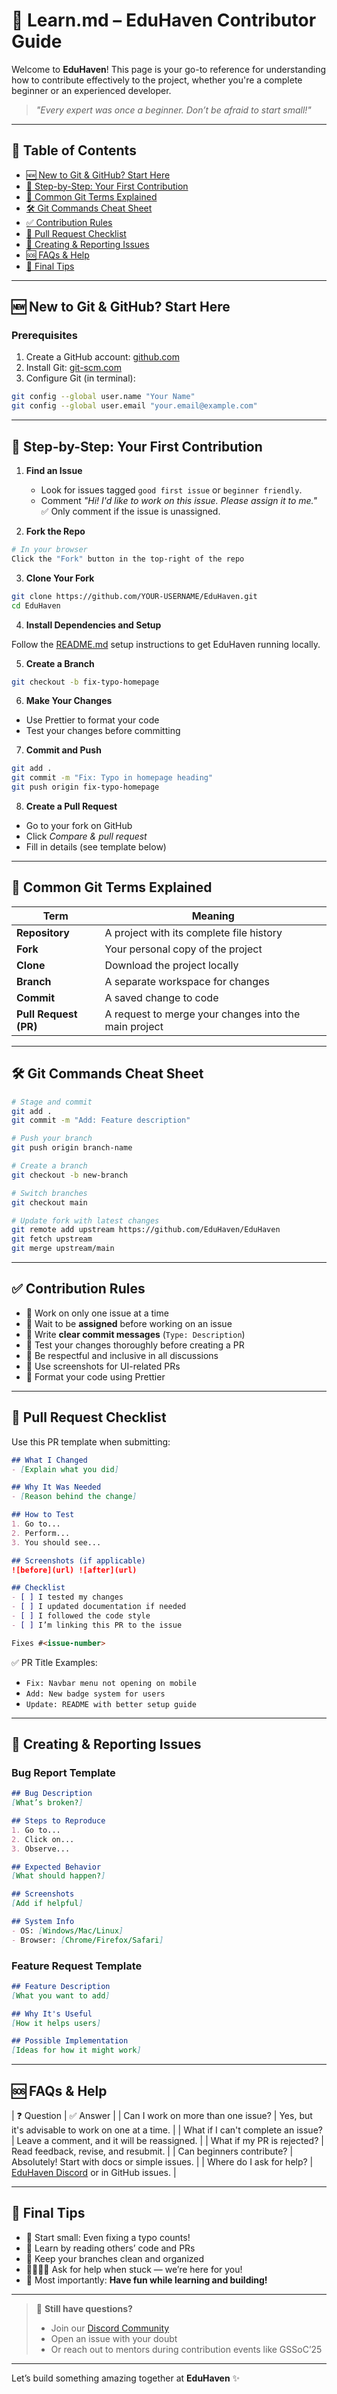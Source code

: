 # 📘 Learn.md – EduHaven Contributor Guide

Welcome to **EduHaven**! This page is your go-to reference for understanding how to contribute effectively to the project, whether you're a complete beginner or an experienced developer.

> _"Every expert was once a beginner. Don’t be afraid to start small!"_

---

## 🧭 Table of Contents

- [🆕 New to Git & GitHub? Start Here](#-new-to-git--github-start-here)
- [🚀 Step-by-Step: Your First Contribution](#-step-by-step-your-first-contribution)
- [🧠 Common Git Terms Explained](#-common-git-terms-explained)
- [🛠️ Git Commands Cheat Sheet](#️-git-commands-cheat-sheet)
- [✅ Contribution Rules](#-contribution-rules)
- [📌 Pull Request Checklist](#-pull-request-checklist)
- [🐞 Creating & Reporting Issues](#-creating--reporting-issues)
- [🆘 FAQs & Help](#-faqs--help)
- [🏁 Final Tips](#-final-tips)

---

## 🆕 New to Git & GitHub? Start Here

### Prerequisites

1. Create a GitHub account: [github.com](https://github.com)
2. Install Git: [git-scm.com](https://git-scm.com)
3. Configure Git (in terminal):

```bash
git config --global user.name "Your Name"
git config --global user.email "your.email@example.com"
```

---

## 🚀 Step-by-Step: Your First Contribution

1. **Find an Issue**
   - Look for issues tagged `good first issue` or `beginner friendly`.
   - Comment _"Hi! I'd like to work on this issue. Please assign it to me."_  
   ✅ Only comment if the issue is unassigned.

2. **Fork the Repo**

```bash
# In your browser
Click the "Fork" button in the top-right of the repo
```

3. **Clone Your Fork**

```bash
git clone https://github.com/YOUR-USERNAME/EduHaven.git
cd EduHaven
```

4. **Install Dependencies and Setup**

Follow the [README.md](./README.md#installation-and-setup) setup instructions to get EduHaven running locally.

5. **Create a Branch**

```bash
git checkout -b fix-typo-homepage
```

6. **Make Your Changes**

- Use Prettier to format your code
- Test your changes before committing

7. **Commit and Push**

```bash
git add .
git commit -m "Fix: Typo in homepage heading"
git push origin fix-typo-homepage
```

8. **Create a Pull Request**

- Go to your fork on GitHub
- Click _Compare & pull request_
- Fill in details (see template below)

---

## 🧠 Common Git Terms Explained

| Term         | Meaning                                                 |
|--------------|----------------------------------------------------------|
| **Repository** | A project with its complete file history               |
| **Fork**       | Your personal copy of the project                     |
| **Clone**      | Download the project locally                          |
| **Branch**     | A separate workspace for changes                      |
| **Commit**     | A saved change to code                                |
| **Pull Request (PR)** | A request to merge your changes into the main project |

---

## 🛠️ Git Commands Cheat Sheet

```bash
# Stage and commit
git add .
git commit -m "Add: Feature description"

# Push your branch
git push origin branch-name

# Create a branch
git checkout -b new-branch

# Switch branches
git checkout main

# Update fork with latest changes
git remote add upstream https://github.com/EduHaven/EduHaven
git fetch upstream
git merge upstream/main
```

---

## ✅ Contribution Rules

- 🔹 Work on only one issue at a time
- 🔹 Wait to be **assigned** before working on an issue
- 🔹 Write **clear commit messages** (`Type: Description`)
- 🔹 Test your changes thoroughly before creating a PR
- 🔹 Be respectful and inclusive in all discussions
- 🔹 Use screenshots for UI-related PRs
- 🔹 Format your code using Prettier

---

## 📌 Pull Request Checklist

Use this PR template when submitting:

```md
## What I Changed
- [Explain what you did]

## Why It Was Needed
- [Reason behind the change]

## How to Test
1. Go to...
2. Perform...
3. You should see...

## Screenshots (if applicable)
![before](url) ![after](url)

## Checklist
- [ ] I tested my changes
- [ ] I updated documentation if needed
- [ ] I followed the code style
- [ ] I’m linking this PR to the issue

Fixes #<issue-number>
```

✅ PR Title Examples:
- `Fix: Navbar menu not opening on mobile`
- `Add: New badge system for users`
- `Update: README with better setup guide`

---

## 🐞 Creating & Reporting Issues

### Bug Report Template

```md
## Bug Description
[What’s broken?]

## Steps to Reproduce
1. Go to...
2. Click on...
3. Observe...

## Expected Behavior
[What should happen?]

## Screenshots
[Add if helpful]

## System Info
- OS: [Windows/Mac/Linux]
- Browser: [Chrome/Firefox/Safari]
```

### Feature Request Template

```md
## Feature Description
[What you want to add]

## Why It's Useful
[How it helps users]

## Possible Implementation
[Ideas for how it might work]
```

---

## 🆘 FAQs & Help

| ❓ Question | ✅ Answer |
| Can I work on more than one issue? | Yes, but it's advisable to work on one at a time. |
| What if I can't complete an issue? | Leave a comment, and it will be reassigned. |
| What if my PR is rejected? | Read feedback, revise, and resubmit. |
| Can beginners contribute? | Absolutely! Start with docs or simple issues. |
| Where do I ask for help? | [EduHaven Discord](https://discord.gg/uZv6ShY345) or in GitHub issues. |

---

## 🏁 Final Tips

- 🎯 Start small: Even fixing a typo counts!
- 🧠 Learn by reading others’ code and PRs
- 🧼 Keep your branches clean and organized
- 🫱🏽‍🫲🏾 Ask for help when stuck — we’re here for you!
- 🎉 Most importantly: **Have fun while learning and building!**

---

> 💬 **Still have questions?**
> - Join our [Discord Community](https://discord.gg/uZv6ShY345)
> - Open an issue with your doubt
> - Or reach out to mentors during contribution events like GSSoC’25

---

Let’s build something amazing together at **EduHaven** ✨
